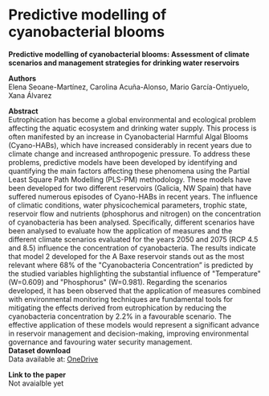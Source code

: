 # Predictive modelling of cyanobacterial blooms
<b>Predictive modelling of cyanobacterial blooms: Assessment of climate scenarios and management strategies for drinking water reservoirs</b><br>

<b>Authors</b><br>
Elena Seoane-Martínez, Carolina Acuña-Alonso, Mario García-Ontiyuelo, Xana Álvarez<br>

<b>Abstract</b> <br>
Eutrophication has become a global environmental and ecological problem affecting the aquatic ecosystem and drinking water supply. This process is often manifested by an increase in Cyanobacterial Harmful Algal Blooms (Cyano-HABs), which have increased considerably in recent years due to climate change and increased anthropogenic pressure. To address these problems, predictive models have been developed by identifying and quantifying the main factors affecting these phenomena using the Partial Least Square Path Modelling (PLS-PM) methodology. These models have been developed for two different reservoirs (Galicia, NW Spain) that have suffered numerous episodes of Cyano-HABs in recent years. The influence of climatic conditions, water physicochemical parameters, trophic state, reservoir flow and nutrients (phosphorus and nitrogen) on the concentration of cyanobacteria has been analysed. Specifically, different scenarios have been analysed to evaluate how the application of measures and the different climate scenarios evaluated for the years 2050 and 2075 (RCP 4.5 and 8.5) influence the concentration of cyanobacteria. The results indicate that model 2 developed for the A Baxe reservoir stands out as the most relevant where 68% of the "Cyanobacteria Concentration” is predicted by the studied variables highlighting the substantial influence of "Temperature" (W=0.609) and "Phosphorus" (W=0.981). Regarding the scenarios developed, it has been observed that the application of measures combined with environmental monitoring techniques are fundamental tools for mitigating the effects derived from eutrophication by reducing the cyanobacteria concentration by 2.2% in a favourable scenario. The effective application of these models would represent a significant advance in reservoir management and decision-making, improving environmental governance and favouring water security management.
<br>
<b>Dataset download</b> <br> Data available at: [OneDrive]()

<b>Link to the paper</b><br>
Not avaialble yet
